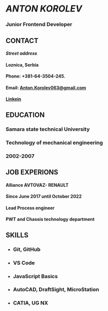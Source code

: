 # _ANTON KOROLEV_
### Junior Frontend Developer
## CONTACT
#### _Street address_ 
#### Loznica, Serbia

#### Phone: +381-64-3504-245.
#### Email: Anton.Korolev063@gmail.com
#### [Linkein](http://linkedin.com/in/anton-korolev-a37a10257)

## EDUCATION
### Samara state technical University
### Technology of mechanical engineering
### 2002-2007

## JOB EXPERIONS

#### Alliance AVTOVAZ- RENAULT
#### Since June 2017 until October 2022
#### Lead Process engineer
#### PWT and Chassis technology department

## SKILLS
- ### Git, GitHub
- ### VS Code
- ### JavaScript Basics
- ### AutoCAD, DraftSight, MicroStation
- ### CATIA, UG NX

